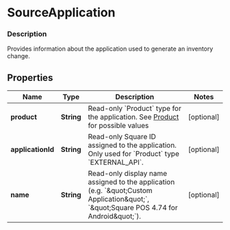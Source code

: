 
# SourceApplication

### Description

Provides information about the application used to generate an inventory change.

## Properties
Name | Type | Description | Notes
------------ | ------------- | ------------- | -------------
**product** | **String** | Read-only &#x60;Product&#x60; type for the application. See [Product](#type-product) for possible values |  [optional]
**applicationId** | **String** | Read-only Square ID assigned to the application. Only used for &#x60;Product&#x60; type &#x60;EXTERNAL_API&#x60;. |  [optional]
**name** | **String** | Read-only display name assigned to the application (e.g. &#x60;\&quot;Custom Application\&quot;&#x60;, &#x60;\&quot;Square POS 4.74 for Android\&quot;&#x60;). |  [optional]



